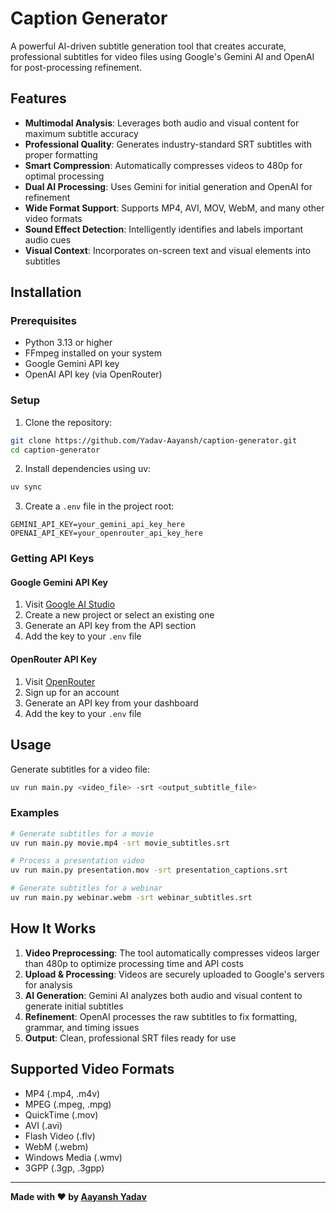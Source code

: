 # Caption Generator

A powerful AI-driven subtitle generation tool that creates accurate, professional subtitles for video files using Google's Gemini AI and OpenAI for post-processing refinement.

## Features

- **Multimodal Analysis**: Leverages both audio and visual content for maximum subtitle accuracy
- **Professional Quality**: Generates industry-standard SRT subtitles with proper formatting
- **Smart Compression**: Automatically compresses videos to 480p for optimal processing
- **Dual AI Processing**: Uses Gemini for initial generation and OpenAI for refinement
- **Wide Format Support**: Supports MP4, AVI, MOV, WebM, and many other video formats
- **Sound Effect Detection**: Intelligently identifies and labels important audio cues
- **Visual Context**: Incorporates on-screen text and visual elements into subtitles

## Installation

### Prerequisites

- Python 3.13 or higher
- FFmpeg installed on your system
- Google Gemini API key
- OpenAI API key (via OpenRouter)

### Setup

1. Clone the repository:
```bash
git clone https://github.com/Yadav-Aayansh/caption-generator.git
cd caption-generator
```

2. Install dependencies using uv:
```bash
uv sync
```

3. Create a `.env` file in the project root:
```env
GEMINI_API_KEY=your_gemini_api_key_here
OPENAI_API_KEY=your_openrouter_api_key_here
```

### Getting API Keys

#### Google Gemini API Key
1. Visit [Google AI Studio](https://aistudio.google.com/)
2. Create a new project or select an existing one
3. Generate an API key from the API section
4. Add the key to your `.env` file

#### OpenRouter API Key
1. Visit [OpenRouter](https://openrouter.ai/)
2. Sign up for an account
3. Generate an API key from your dashboard
4. Add the key to your `.env` file

## Usage

Generate subtitles for a video file:

```bash
uv run main.py <video_file> -srt <output_subtitle_file>
```

### Examples

```bash
# Generate subtitles for a movie
uv run main.py movie.mp4 -srt movie_subtitles.srt

# Process a presentation video
uv run main.py presentation.mov -srt presentation_captions.srt

# Generate subtitles for a webinar
uv run main.py webinar.webm -srt webinar_subtitles.srt
```

## How It Works

1. **Video Preprocessing**: The tool automatically compresses videos larger than 480p to optimize processing time and API costs
2. **Upload & Processing**: Videos are securely uploaded to Google's servers for analysis
3. **AI Generation**: Gemini AI analyzes both audio and visual content to generate initial subtitles
4. **Refinement**: OpenAI processes the raw subtitles to fix formatting, grammar, and timing issues
5. **Output**: Clean, professional SRT files ready for use

## Supported Video Formats

- MP4 (.mp4, .m4v)
- MPEG (.mpeg, .mpg)
- QuickTime (.mov)
- AVI (.avi)
- Flash Video (.flv)
- WebM (.webm)
- Windows Media (.wmv)
- 3GPP (.3gp, .3gpp)

---

**Made with ❤️ by [Aayansh Yadav](https://github.com/Yadav-Aayansh)**